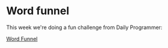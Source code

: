 # Word funnel

This week we're doing a fun challenge from Daily Programmer:

[Word Funnel](https://www.reddit.com/r/dailyprogrammer/comments/99d24u/20180822_challenge_366_intermediate_word_funnel_2/)
